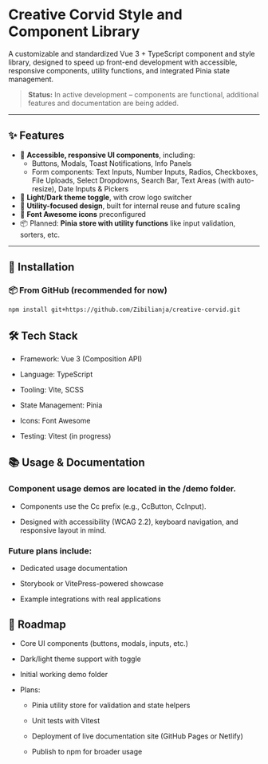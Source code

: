 # Creative Corvid Style and Component Library

A customizable and standardized Vue 3 + TypeScript component and style library, designed to speed up front-end development with accessible, responsive components, utility functions, and integrated Pinia state management.

> **Status:** In active development – components are functional, additional features and documentation are being added.

---

## ✨ Features

- 🔘 **Accessible, responsive UI components**, including:
  - Buttons, Modals, Toast Notifications, Info Panels
  - Form components: Text Inputs, Number Inputs, Radios, Checkboxes, File Uploads, Select Dropdowns, Search Bar, Text Areas (with auto-resize), Date Inputs & Pickers
- 🎨 **Light/Dark theme toggle**, with crow logo switcher
- 🎯 **Utility-focused design**, built for internal reuse and future scaling
- 🧰 **Font Awesome icons** preconfigured
- 📦 Planned: **Pinia store with utility functions** like input validation, sorters, etc.

---

## 🚀 Installation

### 📦 From GitHub (recommended for now)

```bash
npm install git+https://github.com/Zibilianja/creative-corvid.git
```

## 🛠 Tech Stack

- Framework: Vue 3 (Composition API)

- Language: TypeScript

- Tooling: Vite, SCSS

- State Management: Pinia

- Icons: Font Awesome

- Testing: Vitest (in progress)

## 📚 Usage & Documentation

### Component usage demos are located in the /demo folder.

- Components use the Cc prefix (e.g., CcButton, CcInput).

- Designed with accessibility (WCAG 2.2), keyboard navigation, and responsive layout in mind.

### Future plans include:

- Dedicated usage documentation

- Storybook or VitePress-powered showcase

- Example integrations with real applications

## 🧪 Roadmap

-  Core UI components (buttons, modals, inputs, etc.)

-  Dark/light theme support with toggle

-  Initial working demo folder

- Plans:  
    - Pinia utility store for validation and state helpers

    - Unit tests with Vitest

    - Deployment of live documentation site (GitHub Pages or Netlify)

    - Publish to npm for broader usage
